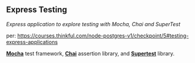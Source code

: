 ## Express Testing
_Express application to explore testing with Mocha, Chai and SuperTest_

per: https://courses.thinkful.com/node-postgres-v1/checkpoint/5#testing-express-applications

**[Mocha](https://mochajs.org/)** test framework, **[Chai](https://www.chaijs.com/guide/styles/#expect)** assertion library, and **[Supertest](https://www.npmjs.com/package/supertest)** library.
